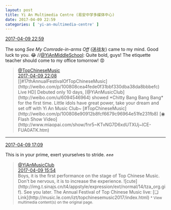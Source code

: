 ```yaml
---
layout: post
title: Yi An Multimedia Centre (易安中学多媒体中心)
date: 2017-04-09 22:59
categories: [ 'yi-an-multimedia-centre' ]
---
```


<div class="weibo-info">
  <a href="http://weibo.com/6196825252/EDL6f7M8D">2017-04-09 22:59</a>
</div>

The song *See My Comrade-in-arms Off* (送战友) came to my mind. Good luck to you. :joy: //[@YiAnMiddleSchool](http://weibo.com/yianschool): Quite bold, guys! The etiquette teacher should come to my office tomorrow! :rage:

<!-- more -->

> <div class="weibo-post-name">
>   <a href="http://weibo.com/yinyuefengyunbang">@TopChineseMusic</a>
> </div>
> <div class="weibo-info">
>   <a href="http://weibo.com/1642605821/EDKLIFNqL">2017-04-09 22:08</a>
> </div>
> [[#17thAnnualFestivalOfTopChineseMusic](http://weibo.com/p/100808cea4fede0f31bbf330dba38da8bbbefc) Live HD] Debuted only 10 days, [@YiAnMusicClub](http://weibo.com/u/6094546964) showed *Chitty Bang Bang Bang* for the first time. Little idols have great power, take your dream and set off with Yi An Music Club~ [#TopChineseMusic](http://weibo.com/p/100808e90912b8fcf6679c96964e51fe231fb8) [◉ Flash Show Video](http://www.miaopai.com/show/fnr5~KTvNG7D6xdUTXUj~lCE-FUA0ATK.htm)

---

<div class="weibo-info">
  <a href="http://weibo.com/6196825252/EDIO4yioN">2017-04-09 17:09</a>
</div>

This is in your prime, exert yourselves to stride. :fist::fist::fist:

> <div class="weibo-post-name">
>   <a href="http://weibo.com/u/6094546964">@YiAnMusicClub</a>
> </div>
> <div class="weibo-info">
>   <a href="http://weibo.com/6094546964/EDIjXAGTZ">2017-04-09 15:54</a>
> </div>
> Boys, it is the first performance on the stage of Top Chinese Music. Don't be nervous, it is to increase the experience. ![cute](http://img.t.sinajs.cn/t4/appstyle/expression/ext/normal/14/tza_org.gif). See you later. The Annual Festival of Top Chinese Music live: [❏ Link](http://music.le.com/izt/topchinesemusic2017/index.html)  
> <small>* View multimedia content(s) on the original page.</small>
